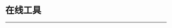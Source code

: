 
  # 在线工具
  ---

  <Common-LinkList :linkList='{"name":"在线工具","item":[{"link":"https://greasyfork.org/zh-CN/help/installing-user-scripts","icon":"http://img.ilxdh.com/navig/2020-01-30/1580373656_5206.png?auth_key=1589426512-665a6a679e3f4c99e978b7e95ef54ab9eb986d57-0-4503845b44784949e0501bde8a3b3127","text":"GreasyFork脚本"},{"link":"http://24mail.chacuo.net/","icon":"http://24mail.chacuo.net/favicon.ico","text":"十分钟邮箱"},{"link":"https://www.materialtools.com/","icon":"https://www.materialtools.com/favicon.ico","text":"临时短信接收"},{"link":"https://wx.qq.com/","icon":"http://img.ilxdh.com/navig/2020-01-11/1578727821_5564.png?auth_key=1589426512-dcb4f614d5c2b31754dc3cb4c8e832926f5d516b-0-6ade99b2858bea4c42bf3ba378ae4413","text":"微信网页版"},{"link":"https://chartcube.alipay.com/","icon":"http://img.ilxdh.com/navig/2020-01-30/1580355376_6608.png?auth_key=1589426512-c76e08642220aeaac2de29a0efe32a8866745fa6-0-335f0624b5e801c92bd43cc0f5a7171a","text":"在线图表制作"},{"link":"https://123apps.com/cn/","icon":"https://123apps.com/favicon.ico","text":"123apps"},{"link":"https://tools.miku.ac/","icon":"https://tools.miku.ac/favicon.ico","text":"MikuTools"},{"link":"https://jm.wps.cn/","icon":"https://jm.wps.cn/favicon.ico","text":"智能PPT"},{"link":"https://www.draw.io/?lang=zh","icon":"https://www.draw.io/favicon.ico","text":"在线脑图-draw.io"},{"link":"https://naotu.baidu.com/","icon":"https://naotu.baidu.com/favicon.ico","text":"百度脑图"},{"link":"https://cli.im/","icon":"http://img.ilxdh.com/navig/2019-12-17/1576572389_1481.png?auth_key=1589426512-b9ccc045c82c9dc794505f22e59cb5333cfebd27-0-256838f05e1b0b2e6538a96c54233f53","text":"草料二维码"},{"link":"https://jianwai.netease.com/index/0","icon":"https://jianwai.netease.com/favicon.ico","text":"网易见外"},{"link":"http://tool.mkblog.cn/","icon":"http://tool.mkblog.cn/favicon.ico","text":"孟坤工具箱"},{"link":"https://www.51240.com/","icon":"https://www.51240.com/favicon.ico","text":"便民查询网"},{"link":"https://www.ageeye.cn/","icon":"http://img.ilxdh.com/navig/2019-12-17/1576572097_6120.png?auth_key=1589426512-1ad17fea7d13eceac2ea69535198a5b6a450e10b-0-3f315f005131e75d10f3ad748198c3fa","text":"地图制作分享"},{"link":"https://www.autodraw.com/","icon":"http://img.ilxdh.com/navig/2019-12-17/1576572671_8588.png?auth_key=1589426512-244551d295ade705bcd5c9de14981aa358c32598-0-0b7d7df4670dd5562c84b5240dfdbbb1","text":"AutoDraw"},{"link":"http://shipinyu.com/","icon":"http://img.ilxdh.com/navig/2020-01-23/1579766665_507.png?auth_key=1589426512-c09a470b4740a197501e5a9adbd511a54fa44da3-0-b5ddc00c4a024715eb6d26cd5b0b7465","text":"视频鱼"},{"link":"http://yciyun.com/","icon":"http://img.ilxdh.com/navig/2020-01-30/1580365296_7057.png?auth_key=1589426512-6acbf67ff186f0b1f16643b6d840342538edea6a-0-bae74c9b376be430e120dd0f66e9f2f4","text":"易词云"},{"link":"http://p.haoii123.com/","icon":"/logo.png","text":"在线排版工具"},{"link":"https://convertio.co/zh/","icon":"https://convertio.co/favicon.ico","text":"文件转换器"},{"link":"http://www.cnplugins.com/","icon":"http://www.cnplugins.com/favicon.ico","text":"chrome插件网"},{"link":"https://www.99cankao.com/","icon":"https://www.99cankao.com/favicon.ico","text":"99参考计算网"},{"link":"https://www.onlineocr.net/","icon":"https://www.onlineocr.net/favicon.ico","text":"在线OCR识别"},{"link":"https://www.52doutu.cn/","icon":"https://www.52doutu.cn/favicon.ico","text":"我爱斗图"}]}'/>
  